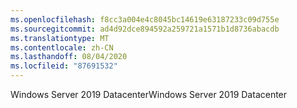 ```yaml
---
ms.openlocfilehash: f8cc3a004e4c8045bc14619e63187233c09d755e
ms.sourcegitcommit: ad4d92dce894592a259721a1571b1d8736abacdb
ms.translationtype: MT
ms.contentlocale: zh-CN
ms.lasthandoff: 08/04/2020
ms.locfileid: "87691532"
---
```

<span data-ttu-id="4b261-101">Windows Server 2019 Datacenter</span><span class="sxs-lookup"><span data-stu-id="4b261-101">Windows Server 2019 Datacenter</span></span>
